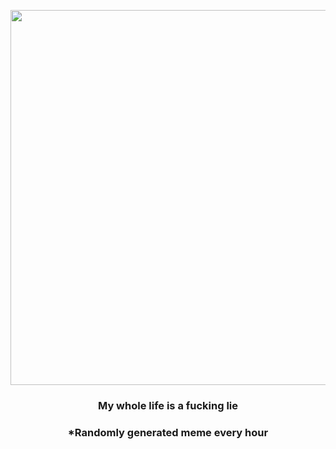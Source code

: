<p align="center">
        <img src="https://i.redd.it/mo6rnewk4mx81.gif" width="600" height="600">
        </p>
        <h3 align="center">My whole life is a fucking lie</h3>
        <h3 align="center">*Randomly generated meme every hour</h3>
    